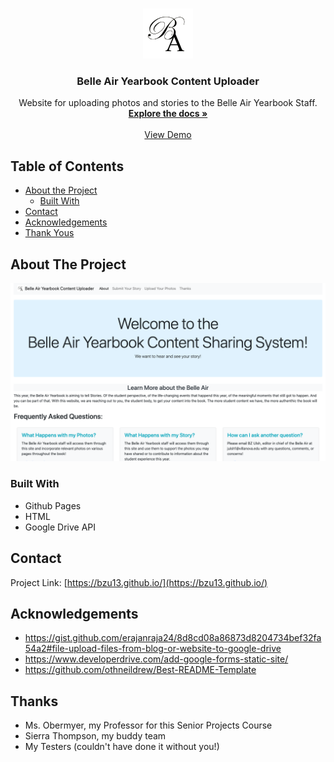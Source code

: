 




<!-- PROJECT SHIELDS -->
<!--
*** I'm using markdown "reference style" links for readability.
*** Reference links are enclosed in brackets [ ] instead of parentheses ( ).
*** See the bottom of this document for the declaration of the reference variables
*** for contributors-url, forks-url, etc. This is an optional, concise syntax you may use.
*** https://www.markdownguide.org/basic-syntax/#reference-style-links
-->



<!-- PROJECT LOGO -->
<br />
<p align="center">
  <a href="https://github.com/bzu13/bzu13.github.io">
    <img src="/BelleAirLogo.png" alt="Logo" width="80" height="80">
  </a>

  <h3 align="center">Belle Air Yearbook Content Uploader</h3>

  <p align="center">
    Website for uploading photos and stories to the Belle Air Yearbook Staff.
    <br />
    <a href="https://github.com/bzu13/bzu13.github.io"><strong>Explore the docs »</strong></a>
    <br />
    <br />
    <a href="https://drive.google.com/file/d/15dVayYwQP2M72sM72EnjDJNZNInKuytF/view?usp=sharing">View Demo</a>
  </p>
</p>



<!-- TABLE OF CONTENTS -->
## Table of Contents

* [About the Project](#about-the-project)
  * [Built With](#built-with)
* [Contact](#contact)
* [Acknowledgements](#acknowledgements)
* [Thank Yous](#thanks)



<!-- ABOUT THE PROJECT -->
## About The Project

[![Belle Air Yearbook Content Uploader Screen Shot][product-screenshot]](https://bzu13.github.io/)



### Built With

* Github Pages
* HTML
* Google Drive API




<!-- CONTACT -->
## Contact

Project Link: [https://bzu13.github.io/](https://bzu13.github.io/)



<!-- ACKNOWLEDGEMENTS -->
## Acknowledgements

* https://gist.github.com/erajanraja24/8d8cd08a86873d8204734bef32fa54a2#file-upload-files-from-blog-or-website-to-google-drive 
* https://www.developerdrive.com/add-google-forms-static-site/
* https://github.com/othneildrew/Best-README-Template


<!-- THANKS -->
## Thanks

* Ms. Obermyer, my Professor for this Senior Projects Course
* Sierra Thompson, my buddy team 
* My Testers (couldn't have done it without you!) 



<!-- MARKDOWN LINKS & IMAGES -->
<!-- https://www.markdownguide.org/basic-syntax/#reference-style-links -->
[contributors-shield]: https://img.shields.io/github/contributors/github_username/repo.svg?style=flat-square
[contributors-url]: https://github.com/github_username/repo/graphs/contributors
[forks-shield]: https://img.shields.io/github/forks/github_username/repo.svg?style=flat-square
[forks-url]: https://github.com/github_username/repo/network/members
[stars-shield]: https://img.shields.io/github/stars/github_username/repo.svg?style=flat-square
[stars-url]: https://github.com/github_username/repo/stargazers
[issues-shield]: https://img.shields.io/github/issues/github_username/repo.svg?style=flat-square
[issues-url]: https://github.com/github_username/repo/issues
[license-shield]: https://img.shields.io/github/license/github_username/repo.svg?style=flat-square
[license-url]: https://github.com/github_username/repo/blob/master/LICENSE.txt
[linkedin-shield]: https://img.shields.io/badge/-LinkedIn-black.svg?style=flat-square&logo=linkedin&colorB=555
[linkedin-url]: https://linkedin.com/in/github_username
[product-screenshot]: /PreviewScreenshot.png
